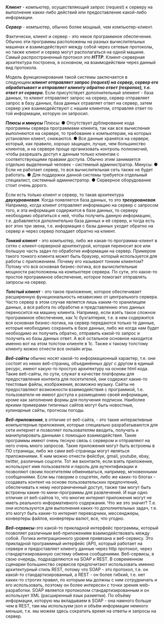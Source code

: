 ***Клиент*** - компьютер, осуществляющий запрос (request) к серверу на выполнение каких-либо действий или предоставление какой-либо информации. 

***Сервер*** - компьютер, обычно более мощный, чем компьютер-клиент. 

Фактически, клиент и сервер - это некое программное обеспечение. Обычно эти программы расположены  на разных вычислительных машинах и взаимодействуют между собой через сетевые протоколы, но также клиент и сервер могут располагаться на одной машине. Самый распространенный протокол это ***HTTP***. Клиент-серверная архитектура построена, в основном, на взаимодействии через данный вид протокола.

Модель функционирования такой системы заключается в следующем:***клиент отправляет запрос (request) на сервер, сервер его обрабатывает и отправляет клиенту обратно 
ответ (response), т.е. ответ от сервера.***  Если присутствует дополнительный элемент - база данных, то клиент отправляет запрос на сервер, сервер отправляет запрос в базу данных, база данных отравляет ответ на сервер, затем сервер уже взаимодействуют с нашим клиентом, отправляя ответ по той информации, которую он 
запросил.

***Плюсы и минусы***
Плюсы: 
● Отсутствует дублирование кода программы сервера программами клиента, так как все вычисления выполняются на сервере, то требование к компьютерам, на которых установлен клиент, снижаются. 
● Все данные хранятся на сервере, который, как правило, хорошо защищен, лучше, чем большинство клиентов, и на сервере проще организовать контроль полномочий, чтобы разрешать доступ к данным только клиентам с соответствующими правами доступа. Обычно этим занимается отдельно выделенный человек - системный администратор. 
Минусы: 
● Если не работает сервер, то вся вычислительная сеть также не будет работать. 
● Для поддержки данной системы требуется отдельный специалист, системный администратор.
● Серверное оборудование стоит очень дорого. 

Если есть только клиент и сервер, то такая архитектура ***двухуровневая***. Когда появляется база данных, то это ***трехуровневая***.
Например, когда клиент отправляет информацию на сервер с запросом того, и эта информация содержится в базе данных, то серверу необходимо 
обратиться к ней, чтобы получить данную информацию, т.е. добавляется дополнительно база данных и её сервер, и тогда есть вот этих три звена, т.е. информация с базы данных уходит обратно на сервер и через сервер попадает обратно на клиент.

***Тонкий клиент*** - это компьютер, либо же какая-то программа-клиент в сетях с клиент-серверной архитектурой, которая переносит все или большую часть задач по обработке информации на сервер. Примером такого тонкого клиента может быть браузер, который используется для работы с приложением. Почему его называют тонким клиентом? Потому что вся основная бизнес-логика, все вычислительные мощности расположены на компьютере сервера. По сути, это какое-то простое программное обеспечение, которое 
помогает отправлять запросы на сервер.

***Толстый клиент*** - это такое приложение, которое обеспечивает расширенную функциональность независимо от центрального сервера. Часто сервер в этом случае является 
лишь каким-то хранилищем данных, а вся работа по обработке и представлению этих данных переносится на машину клиента. Например, если взять такое сложное программное обеспечение, как 1с бухгалтерия, т.е. в нем содержится вся основная бизнес-логика, на сервер передаются только те данные, которые необходимо сохранить в базе данных, либо же когда нам будет необходимо их получить обратно, отправить какой-то запрос и получить из базы данных ответ. А всё остальное основное находится именно вот на этом толстом клиенте в 1с. Также к такому толстому клиенту можно отнести все онлайн игры.

***Веб-сайты*** обычно носят какой-то информационный характер, т.е. они состоят из неких веб-страниц, объединённых друг с другом в единый ресурс, имеют какую-то простую архитектуру на основе html кода. Такие веб-сайты, по сути, служат в качестве платформы для предоставления контента для посетителей, они содержат какие-то текстовые файлы, изображения, возможно музыку. Сайты не предоставляют возможности взаимодействия с  программой, т.е. пользователи не имеют доступа к размещению своей информации, кроме как заполнение формы для получения подписки. Наиболее яркими примерами типичных сайтов могут быть новостные, кулинарные сайты, прогнозы погоды. 

***Веб-приложения***, в отличие от веб-сайта,  - это такие интерактивные компьютерные приложения, которые специально разрабатываются для сети интернет и позволяет пользователям вводить, получать и манипулировать данными с помощью взаимодействия. Такие программы имеют очень тесную связь с сервером и отправляют на него очень много запросов. Такие приложения могут быть встроены в ПО страницы, либо же сами веб-страницы могут являться приложениями. К ним можно отнести фейсбук, gmail, youtube, ebay, twitter, различные соцсети. Тот же вконтакте, если взять приложение, используют имя пользователя и пароль для аутентификации и позволяют своим посетителям обмениваться, например, мгновенными сообщениями. Если мы говорим о соцсетях, либо же каких-то блогах - создавать контент на основе пользовательских предпочтений, обеспечивать к нему неограниченный доступ, также там могут быть встроены какие-то мини-программы для развлечений. И еще одно отличие от веб-сайтов то, что многие интернет приложения могут не иметь реального информативного содержания. Что же это значит? Т.е. они используются для выполнения каких-то дополнительных задач, т.е. это могут быть какие-то интернет переводчики, мессенджеры, конвертеры файлов, конвертеры валют, все, что угодно.

***Веб-сервисы***-это какой-то прикладной интерфейс программы, который позволяет различным веб-приложениям взаимодействовать между собой. Логика интеграционного уровня привязана к веб-сервису. Это прикладной программный интерфейс (API), который работает на сервере и предоставляет клиенту данные через http протокол, через стандартизированную систему обмена сообщениями. Веб-сервисы, в свою очередь, подразделяются на SOAP и REST. 
В современном сценарии большинство сервисов предпочитают использовать именно архитектурный стиль REST, потому что SOAP - это протокол, т.е. он какой-то стандартизированный, а REST - он более гибкий, т.е. нет каких-то строгих правил, по которым мы должны с ним сотрудничать и его использовать, поэтому он более интересен с точки зрения web-разработки. SOAP является протоколом стандартизированным и он использует XML (расширенный язык разметки).  По объёму информации, которую мы вкладываем в SOAP - она намного больше чем в REST, там мы используем json и объём информации немного меньше, т.е. мы можем здесь сократить время на ответы и запросы на сервер.
